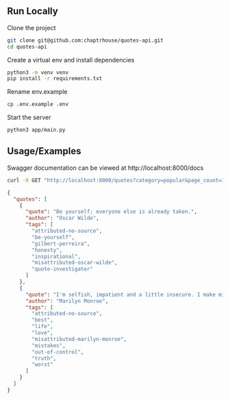## Run Locally

Clone the project

```bash
git clone git@github.com:chaptrhouse/quotes-api.git
cd quotes-api
```

Create a virtual env and install dependencies

```bash
python3 -m venv venv
pip install -r requirements.txt
```

Rename env.example

```bash
cp .env.example .env
```

Start the server

```bash
python3 app/main.py
```

## Usage/Examples

Swagger documentation can be viewed at http://localhost:8000/docs

```bash
curl -X GET "http://localhost:8000/quotes?category=popular&page_count=1&max_quotes=10" -H "accept: application/json" | jq
```

```json
{
  "quotes": [
    {
      "quote": "Be yourself; everyone else is already taken.",
      "author": "Oscar Wilde",
      "tags": [
        "attributed-no-source",
        "be-yourself",
        "gilbert-perreira",
        "honesty",
        "inspirational",
        "misattributed-oscar-wilde",
        "quote-investigator"
      ]
    },
    {
      "quote": "I'm selfish, impatient and a little insecure. I make mistakes, I am out of control and at times hard to handle. But if you can't handle me at my worst, then you sure as hell don't deserve me at my best.",
      "author": "Marilyn Monroe",
      "tags": [
        "attributed-no-source",
        "best",
        "life",
        "love",
        "misattributed-marilyn-monroe",
        "mistakes",
        "out-of-control",
        "truth",
        "worst"
      ]
    }
  ]
}
```
